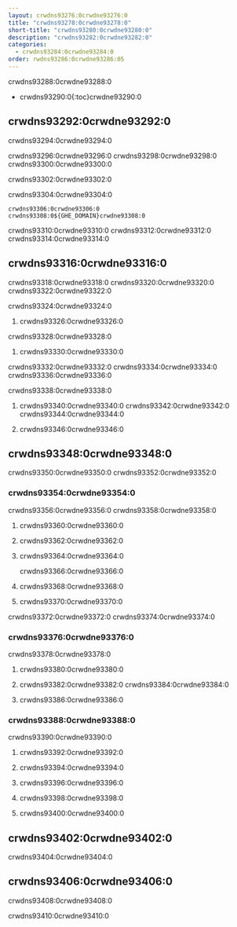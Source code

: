 ```yaml
---
layout: crwdns93276:0crwdne93276:0
title: "crwdns93278:0crwdne93278:0"
short-title: "crwdns93280:0crwdne93280:0"
description: "crwdns93282:0crwdne93282:0"
categories:
  - crwdns93284:0crwdne93284:0
order: rwdns93286:0crwdne93286:05
---
```

crwdns93288:0crwdne93288:0

* crwdns93290:0{:toc}crwdne93290:0

## crwdns93292:0crwdne93292:0

crwdns93294:0crwdne93294:0

crwdns93296:0crwdne93296:0 crwdns93298:0crwdne93298:0 crwdns93300:0crwdne93300:0

crwdns93302:0crwdne93302:0

crwdns93304:0crwdne93304:0

    crwdns93306:0crwdne93306:0
    crwdns93308:0${GHE_DOMAIN}crwdne93308:0
    

crwdns93310:0crwdne93310:0 crwdns93312:0crwdne93312:0 crwdns93314:0crwdne93314:0

## crwdns93316:0crwdne93316:0

crwdns93318:0crwdne93318:0 crwdns93320:0crwdne93320:0 crwdns93322:0crwdne93322:0

crwdns93324:0crwdne93324:0

1. crwdns93326:0crwdne93326:0

crwdns93328:0crwdne93328:0

1. crwdns93330:0crwdne93330:0

crwdns93332:0crwdne93332:0 crwdns93334:0crwdne93334:0 crwdns93336:0crwdne93336:0

crwdns93338:0crwdne93338:0

1. crwdns93340:0crwdne93340:0 crwdns93342:0crwdne93342:0 crwdns93344:0crwdne93344:0

2. crwdns93346:0crwdne93346:0

## crwdns93348:0crwdne93348:0

crwdns93350:0crwdne93350:0 crwdns93352:0crwdne93352:0

### crwdns93354:0crwdne93354:0

crwdns93356:0crwdne93356:0 crwdns93358:0crwdne93358:0

1. crwdns93360:0crwdne93360:0

2. crwdns93362:0crwdne93362:0

3. crwdns93364:0crwdne93364:0

    crwdns93366:0crwdne93366:0
    

1. crwdns93368:0crwdne93368:0

2. crwdns93370:0crwdne93370:0

crwdns93372:0crwdne93372:0 crwdns93374:0crwdne93374:0

### crwdns93376:0crwdne93376:0

crwdns93378:0crwdne93378:0

1. crwdns93380:0crwdne93380:0

2. crwdns93382:0crwdne93382:0 crwdns93384:0crwdne93384:0

3. crwdns93386:0crwdne93386:0

### crwdns93388:0crwdne93388:0

crwdns93390:0crwdne93390:0

1. crwdns93392:0crwdne93392:0

2. crwdns93394:0crwdne93394:0

3. crwdns93396:0crwdne93396:0

4. crwdns93398:0crwdne93398:0

5. crwdns93400:0crwdne93400:0

## crwdns93402:0crwdne93402:0

crwdns93404:0crwdne93404:0

## crwdns93406:0crwdne93406:0

crwdns93408:0crwdne93408:0

crwdns93410:0crwdne93410:0
